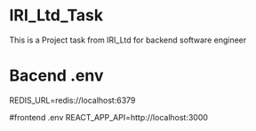 # IRI_Ltd_Task
This is a Project task from IRI_Ltd for backend software engineer

# Bacend .env
REDIS_URL=redis://localhost:6379

#frontend .env
REACT_APP_API=http://localhost:3000
